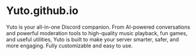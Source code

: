 # Yuto.github.io
Yuto is your all-in-one Discord companion. From AI-powered conversations and powerful moderation tools to high-quality music playback, fun games, and useful utilities, Yuto is built to make your server smarter, safer, and more engaging. Fully customizable and easy to use.
